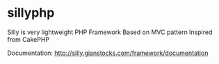 sillyphp
========

Silly is very lightweight PHP Framework
Based on MVC pattern
Inspired from CakePHP

Documentation: http://silly.gianstocks.com/framework/documentation
